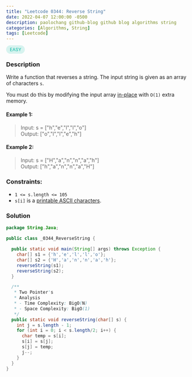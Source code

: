 ```yaml
---
title: "Leetcode 0344: Reverse String"
date: 2022-04-07 12:00:00 -0500
description: paolochang github-blog github blog algorithms string
categories: [Algorithms, String]
tags: [Leetcode]
---
```


<style type='text/css'>
[class*="level"] {
  color: #00B8A3;
  font-size: 12px;
  padding: 4px 10px;
  border-radius: 21px;
  background-color: rgba(0, 184, 163, 0.15);
}
</style>

<span class=level>EASY<span>

### Description

Write a function that reverses a string. The input string is given as an array of characters `s`.

You must do this by modifying the input array [in-place](https://en.wikipedia.org/wiki/In-place_algorithm) with `O(1)` extra memory.

#### Example 1:

> Input: s = ["h","e","l","l","o"]<br/>
> Output: ["o","l","l","e","h"]

#### Example 2:

> Input: s = ["H","a","n","n","a","h"]<br/>
> Output: ["h","a","n","n","a","H"]

### Constraints:

- `1 <= s.length <= 105`
- `s[i]` is a [printable ASCII characters](https://en.wikipedia.org/wiki/ASCII#Printable_characters).

### Solution

```java
package String.Java;

public class _0344_ReverseString {

  public static void main(String[] args) throws Exception {
    char[] s1 = {'h','e','l','l','o'};
    char[] s2 = {'H','a','n','n','a','h'};
    reverseString(s1);
    reverseString(s2);
  }

  /**
   * Two Pointer's
   * Analysis
   * - Time Complexity: BigO(N)
   * - Space Complexity: BigO(1)
   */
  public static void reverseString(char[] s) {
    int j = s.length - 1;
    for (int i = 0; i < s.length/2; i++) {
      char temp = s[i];
      s[i] = s[j];
      s[j] = temp;
      j--;
    }
  }
}
```
